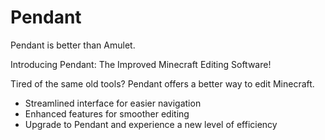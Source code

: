 # Pendant



Pendant is better than Amulet.

Introducing Pendant: The Improved Minecraft Editing Software!

Tired of the same old tools? Pendant offers a better way to edit Minecraft.

- Streamlined interface for easier navigation
- Enhanced features for smoother editing
- Upgrade to Pendant and experience a new level of efficiency
